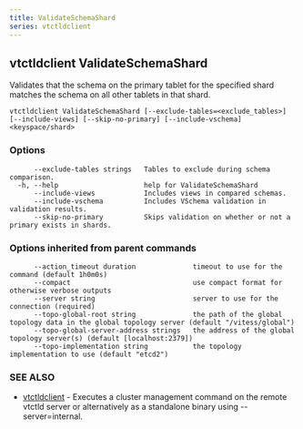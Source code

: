 ```yaml
---
title: ValidateSchemaShard
series: vtctldclient
---
```

## vtctldclient ValidateSchemaShard

Validates that the schema on the primary tablet for the specified shard matches the schema on all other tablets in that shard.

```
vtctldclient ValidateSchemaShard [--exclude-tables=<exclude_tables>] [--include-views] [--skip-no-primary] [--include-vschema] <keyspace/shard>
```

### Options

```
      --exclude-tables strings   Tables to exclude during schema comparison.
  -h, --help                     help for ValidateSchemaShard
      --include-views            Includes views in compared schemas.
      --include-vschema          Includes VSchema validation in validation results.
      --skip-no-primary          Skips validation on whether or not a primary exists in shards.
```

### Options inherited from parent commands

```
      --action_timeout duration              timeout to use for the command (default 1h0m0s)
      --compact                              use compact format for otherwise verbose outputs
      --server string                        server to use for the connection (required)
      --topo-global-root string              the path of the global topology data in the global topology server (default "/vitess/global")
      --topo-global-server-address strings   the address of the global topology server(s) (default [localhost:2379])
      --topo-implementation string           the topology implementation to use (default "etcd2")
```

### SEE ALSO

* [vtctldclient](../)	 - Executes a cluster management command on the remote vtctld server or alternatively as a standalone binary using --server=internal.

